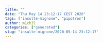 ```yaml
---
title: ""
date: "Thu May 14 23:12:17 CEST 2020"
tags: ["insulte-mignone", "pipotron"]
author: m1ch3l
categories: ["generated"]
slug: "insulte-mignone/2020-05-14-23:12:17"
---
```



